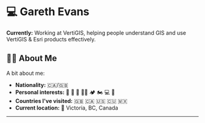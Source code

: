 
# 💻 Gareth Evans

**Currently:** Working at VertiGIS, helping people understand GIS and use VertiGIS & Esri products effectively.

## 🧑‍💻 About Me

A bit about me:
- **Nationality:** 🇨🇦/🇬🇧
- **Personal interests:** 🏃 🥋 🥊 💪🏽 🏕 🏍 💻 🛫
- **Countries I've visited:** 🇬🇧 🇨🇦 🇺🇸 🇨🇺 🇲🇽
- **Current location:** 📍 Victoria, BC, Canada

<!-- STATS_START -->
<!-- STATS_END -->

<!-- ACTIVITY_START -->
<!-- ACTIVITY_END -->

<!-- PROJECTS_START -->
<!-- PROJECTS_END -->

<!-- SKILLS_START -->
<!-- SKILLS_END -->

---
<!-- LAST_UPDATED --><!-- LAST_UPDATED_END -->


<!--
**ggfevans/ggfevans** is a ✨ _special_ ✨ repository because its `README.md` (this file) appears on your GitHub profile.

🌎 Check my portfolio

I'm always working on something, and often too excited about it to stop and update my portfolio

Feel free to reach out and see what I'm up to now 💬

Here are some ideas to get you started:

- 🔭 I’m currently working on ...
- 🌱 I’m currently learning ...
- 👯 I’m looking to collaborate on ...
- 🤔 I’m looking for help with ...
- 💬 Ask me about ...
- 📫 How to reach me: ...
- 😄 Pronouns: ...
- ⚡ Fun fact: ...
-->
